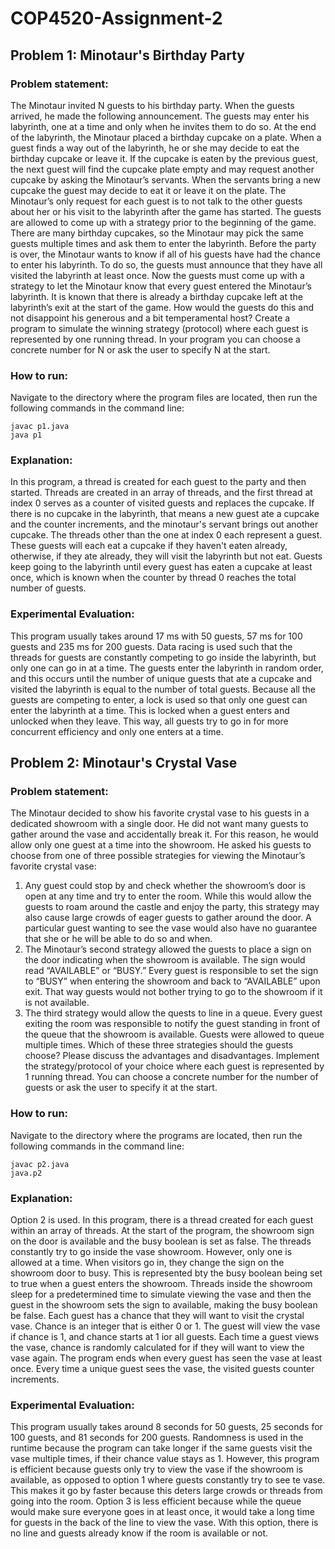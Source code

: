 # COP4520-Assignment-2

## Problem 1: Minotaur's Birthday Party

### Problem statement:

The Minotaur invited N guests to his birthday party. When the guests arrived, he made 
the following announcement. 
The guests may enter his labyrinth, one at a time and only when he invites them to do 
so. At the end of the labyrinth, the Minotaur placed a birthday cupcake on a plate. When 
a guest finds a way out of the labyrinth, he or she may decide to eat the birthday 
cupcake or leave it. If the cupcake is eaten by the previous guest, the next guest will find 
the cupcake plate empty and may request another cupcake by asking the Minotaur’s 
servants. When the servants bring a new cupcake the guest may decide to eat it or leave 
it on the plate. 
The Minotaur’s only request for each guest is to not talk to the other guests about her or 
his visit to the labyrinth after the game has started. The guests are allowed to come up 
with a strategy prior to the beginning of the game. There are many birthday cupcakes, so 
the Minotaur may pick the same guests multiple times and ask them to enter the 
labyrinth. Before the party is over, the Minotaur wants to know if all of his guests have 
had the chance to enter his labyrinth. To do so, the guests must announce that they have 
all visited the labyrinth at least once. 
Now the guests must come up with a strategy to let the Minotaur know that every guest 
entered the Minotaur’s labyrinth. It is known that there is already a birthday cupcake left 
at the labyrinth’s exit at the start of the game. How would the guests do this and not 
disappoint his generous and a bit temperamental host? 
Create a program to simulate the winning strategy (protocol) where each guest is 
represented by one running thread. In your program you can choose a concrete number 
for N or ask the user to specify N at the start. 

### How to run:

Navigate to the directory where the program files are located, then run the following commands in the command line:

```
javac p1.java
java p1
```

### Explanation:

In this program, a thread is created for each guest to the party and then started. Threads are created in an array of threads, and the first thread at index 0 serves as a counter of visited guests and replaces the cupcake. If there is no cupcake in the labyrinth, that means a new guest ate a cupcake and the counter increments, and the minotaur's servant brings out another cupcake.
The threads other than the one at index 0 each represent a guest. These guests will each eat a cupcake if they haven't eaten already, otherwise, if they ate already, they will visit the labyrinth but not eat. Guests keep going to the labyrinth until every guest has eaten a cupcake at least once, which is known when the counter by thread 0 reaches the total number of guests.

### Experimental Evaluation:

This program usually takes around 17 ms with 50 guests, 57 ms for 100 guests and 235 ms for 200 guests. Data racing is used such that the threads for guests are constantly competing to go inside the labyrinth, but only one can go in at a time. The guests enter the labyrinth in random order, and this occurs until the number of unique guests that ate a cupcake and visited the labyrinth
is equal to the number of total guests. Because all the guests are competing to enter, a lock is used so that only one guest can enter the labyrinth at a time. This is locked when a guest enters and unlocked when they leave. This way, all guests try to go in for more concurrent efficiency and only one enters at a time.

## Problem 2: Minotaur's Crystal Vase

### Problem statement:

The Minotaur decided to show his favorite crystal vase to his guests in a dedicated 
showroom with a single door. He did not want many guests to gather around the vase 
and accidentally break it. For this reason, he would allow only one guest at a time into 
the showroom. He asked his guests to choose from one of three possible strategies for 
viewing the Minotaur’s favorite crystal vase: 
1) Any guest could stop by and check whether the showroom’s door is open at any time 
and try to enter the room. While this would allow the guests to roam around the castle 
and enjoy the party, this strategy may also cause large crowds of eager guests to gather 
around the door. A particular guest wanting to see the vase would also have no 
guarantee that she or he will be able to do so and when. 
2) The Minotaur’s second strategy allowed the guests to place a sign on the door 
indicating when the showroom is available. The sign would read “AVAILABLE” or 
“BUSY.” Every guest is responsible to set the sign to “BUSY” when entering the 
showroom and back to “AVAILABLE” upon exit. That way guests would not bother trying 
to go to the showroom if it is not available. 
3) The third strategy would allow the quests to line in a queue. Every guest exiting the 
room was responsible to notify the guest standing in front of the queue that the 
showroom is available. Guests were allowed to queue multiple times. 
Which of these three strategies should the guests choose? Please discuss the advantages 
and disadvantages. 
Implement the strategy/protocol of your choice where each guest is represented by 1 
running thread. You can choose a concrete number for the number of guests or ask the 
user to specify it at the start. 

### How to run:

Navigate to the directory where the programs are located, then run the following commands in the command line:

```
javac p2.java
java.p2
```

### Explanation:

Option 2 is used. In this program, there is a thread created for each guest within an array of threads. At the start of the program, the showroom sign on the door is available and the busy boolean is set as false. The threads constantly try to go inside the vase showroom. However, only one is allowed at a time. When visitors go in, they change the sign on the showroom door to busy. This is represented bty the busy boolean being set to true when a guest enters the showroom.
Threads inside the showroom sleep for a predetermined time to simulate viewing the vase and then the guest in the showroom sets the sign to available, making the busy boolean be false. Each guest has a chance that they will want to visit the crystal vase. Chance is an integer that is either 0 or 1. The guest will view the vase if chance is 1, and chance starts at 1 ior all guests.
Each time a guest views the vase, chance is randomly calculated for if they will want to view the vase again. The program ends when every guest has seen the vase at least once. Every time a unique guest sees the vase, the visited guests counter increments.

### Experimental Evaluation:

This program usually takes around 8 seconds for 50 guests, 25 seconds for 100 guests, and 81 seconds for 200 guests. Randomness is used in the runtime because the program can take longer if the same guests visit the vase multiple times, if their chance value stays as 1. However, this program is efficient because guests only try to view the vase if the showroom is available, as opposed to option 1 where guests constantly try to see te vase. This makes it go by faster because this deters large crowds or threads from going into the room. Option 3 is less efficient because while the queue would make sure everyone goes in at least once, it would take a long time for guests in the back of the line to view the vase.
With this option, there is no line and guests already know if the room is available or not.
